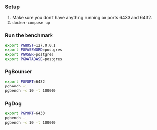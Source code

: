 ### Setup

1. Make sure you don't have anything running on ports 6433 and 6432.
2. `docker-compose up`

### Run the benchmark

```bash
export PGHOST=127.0.0.1
export PGPASSWORD=postgres
export PGUSER=postgres
export PGDATABASE=postgres
```

### PgBouncer

```bash
export PGPORT=6432
pgbench -i
pgbench -c 10 -t 100000
```

### PgDog

```bash
export PGPORT=6433
pgbench -i
pgbench -c 10 -t 100000
```
